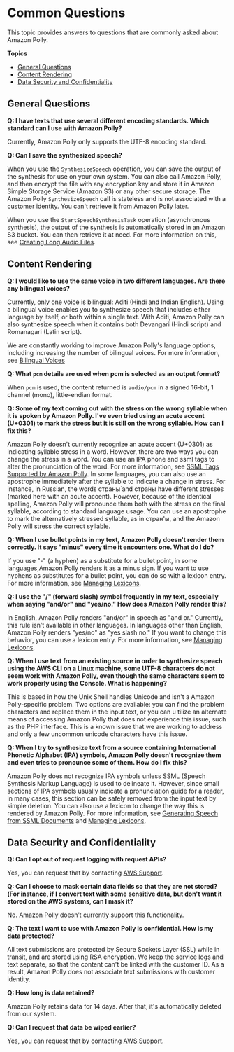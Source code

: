 # Common Questions<a name="faq-developer"></a>

This topic provides answers to questions that are commonly asked about Amazon Polly\.

**Topics**
+ [General Questions](#faqs-general)
+ [Content Rendering](#faqs-render)
+ [Data Security and Confidentiality](#faqs-security)

## General Questions<a name="faqs-general"></a>

**Q: I have texts that use several different encoding standards\. Which standard can I use with Amazon Polly?**

Currently, Amazon Polly only supports the UTF\-8 encoding standard\.

**Q: Can I save the synthesized speech?**

When you use the `SynthesizeSpeech` operation, you can save the output of the synthesis for use on your own system\. You can also call Amazon Polly, and then encrypt the file with any encryption key and store it in Amazon Simple Storage Service \(Amazon S3\) or any other secure storage\. The Amazon Polly `SynthesizeSpeech` call is stateless and is not associated with a customer identity\. You can't retrieve it from Amazon Polly later\.

When you use the `StartSpeechSynthesisTask` operation \(asynchronous synthesis\), the output of the synthesis is automatically stored in an Amazon S3 bucket\. You can then retrieve it at need\. For more information on this, see [Creating Long Audio Files](asynchronous.md)\. 

## Content Rendering<a name="faqs-render"></a>

 **Q: I would like to use the same voice in two different languages\. Are there any bilingual voices?** 

Currently, only one voice is bilingual: Aditi \(Hindi and Indian English\)\. Using a bilingual voice enables you to synthesize speech that includes either language by itself, or both within a single text\. With Aditi, Amazon Polly can also synthesize speech when it contains both Devangari \(Hindi script\) and Romanagari \(Latin script\)\.

We are constantly working to improve Amazon Polly's language options, including increasing the number of bilingual voices\. For more information, see [Bilingual Voices](bilingual-voices.md)

**Q: What `pcm` details are used when pcm is selected as an output format?**

When `pcm` is used, the content returned is `audio/pcm` in a signed 16\-bit, 1 channel \(mono\), little\-endian format\.

**Q: Some of my text coming out with the stress on the wrong syllable when it is spoken by Amazon Polly\. I've even tried using an acute accent \(U\+0301\) to mark the stress but it is still on the wrong syllable\. How can I fix this?**

Amazon Polly doesn't currently recognize an acute accent \(U\+0301\) as indicating syllable stress in a word\. However, there are two ways you can change the stress in a word\. You can use an IPA phone and ssml tags to alter the pronunciation of the word\. For more information, see [SSML Tags Supported by Amazon Polly](supported-ssml.md)\. In some languages, you can also use an apostrophe immediately after the syllable to indicate a change in stress\. For instance, in Russian, the words страны́ and стра́ны have different stresses \(marked here with an acute accent\)\. However, because of the identical spelling, Amazon Polly will pronounce them both with the stress on the final syllable, according to standard language usage\. You can use an apostrophe to mark the alternatively stressed syllable, as in стран'ы, and the Amazon Polly will stress the correct syllable\. 

 **Q: When I use bullet points in my text, Amazon Polly doesn't render them correctly\. It says "minus" every time it encounters one\. What do I do?** 

If you use "\-" \(a hyphen\) as a substitute for a bullet point, in some languages,Amazon Polly renders it as a minus sign\. If you want to use hyphens as substitutes for a bullet point, you can do so with a lexicon entry\. For more information, see [Managing Lexicons](managing-lexicons.md)\. 

**Q: I use the "/" \(forward slash\) symbol frequently in my text, especially when saying "and/or" and "yes/no\." How does Amazon Polly render this?**

In English, Amazon Polly renders "and/or" in speech as "and or\." Currently, this rule isn't available in other languages\. In languages other than English, Amazon Polly renders "yes/no" as "yes slash no\." If you want to change this behavior, you can use a lexicon entry\. For more information, see [Managing Lexicons](managing-lexicons.md)\. 

**Q: When I use text from an existing source in order to synthesize speach using the AWS CLI on a Linux machine, some UTF\-8 characters do not seem work with Amazon Polly, even though the same characters seem to work properly using the Console\. What is happening?**

This is based in how the Unix Shell handles Unicode and isn't a Amazon Polly\-specific problem\. Two options are available: you can find the problem characters and replace them in the input text, or you can u tilize an alternate means of accessing Amazon Polly that does not experience this issue, such as the PHP interface\. This is a known issue that we are working to address and only a few uncommon unicode characters have this issue\. 

**Q: When I try to synthesize text from a source containing International Phonetic Alphabet \(IPA\) symbols, Amazon Polly doesn't recognize them and even tries to pronounce some of them\. How do I fix this?**

Amazon Polly does not recognize IPA symbols unless SSML \(Speech Synthesis Markup Language\) is used to delineate it\. However, since small sections of IPA symbols usually indicate a pronunciation guide for a reader, in many cases, this section can be safely removed from the input text by simple deletion\. You can also use a lexicon to change the way this is rendered by Amazon Polly\. For more information, see [Generating Speech from SSML Documents](ssml.md) and [Managing Lexicons](managing-lexicons.md)\.

## Data Security and Confidentiality<a name="faqs-security"></a>

**Q: Can I opt out of request logging with request APIs?**

Yes, you can request that by contacting [AWS Support](https://aws.amazon.com/contact-us/?nc2=h_l2_su)\. 

**Q: Can I choose to mask certain data fields so that they are not stored?\(For instance, if I convert text with some sensitive data, but don't want it stored on the AWS systems, can I mask it?**

 No\. Amazon Polly doesn’t currently support this functionality\.

**Q: The text I want to use with Amazon Polly is confidential\. How is my data protected?**

All text submissions are protected by Secure Sockets Layer \(SSL\) while in transit, and are stored using RSA encryption\. We keep the service logs and text separate, so that the content can't be linked with the customer ID\. As a result, Amazon Polly does not associate text submissions with customer identity\. 

**Q: How long is data retained?**

Amazon Polly retains data for 14 days\. After that, it's automatically deleted from our system\. 

**Q: Can I request that data be wiped earlier?**

Yes, you can request that by contacting [AWS Support](https://aws.amazon.com/contact-us/?nc2=h_l2_su)\. 